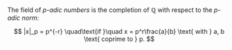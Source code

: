 The field of $p$-*adic numbers* is the completion of $\mathbb{Q}$ with respect to the $p$-*adic norm*:

$$
|x|_p = p^{-r} \quad\text{if }\quad x = p^r\frac{a}{b} \text{ with } a, b \text{ coprime to } p.
$$
